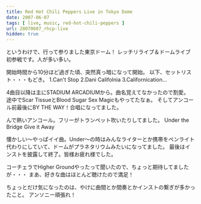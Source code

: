 ```yaml
---
title: Red Hot Chili Peppers Live in Tokyo Dome
date: 2007-06-07
tags: [ live, music, red-hot-chili-peppers ]
url: 20070607_rhcp-live
hidden: true
---
```

というわけで、行って参りました東京ドーム！
レッチリライブ＆ドームライブ初参戦です。人が多い多い。

<!--more-->
開始時間から10分ほど過ぎた頃、突然真っ暗になって開始。
以下、セットリスト・・・もどき。
1.Can't Stop
2.Dani Califolnia
3.Californication...

4曲目以降は主にSTADIUM ARCADIUMから。曲名覚えてなかったので割愛。
途中でScar TissueとBlood Sugar Sex Magicもやってたなぁ。
そしてアンコール前最後にBY THE WAY！合唱になってました。

んで熱いアンコール。フリーがトランペット吹いたりしてました。
Under the Bridge
Give it Away

懐かしい～やっぱイイ曲。Under～の時はみんなライターとか携帯をペンライト代わりにしていて、ドームがプラネタリウムみたいになってました。
最後はインストを披露して終了。皆様お疲れ様でした。

コーチェラでHigher Groundやったって聞いたので、ちょっと期待してましたが・・・
まあ、好きな曲はほとんど聴けたので満足！

ちょっとだけ気になったのは、やけに曲間とか間奏とかインストの繋ぎが多かったこと。
アンソニー頑張れ！
